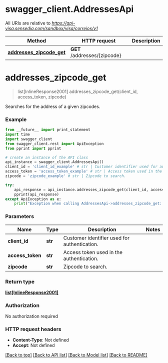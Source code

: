 # swagger_client.AddressesApi

All URIs are relative to *https://api-visa.sensedia.com/sandbox/visa/correios/v1*

Method | HTTP request | Description
------------- | ------------- | -------------
[**addresses_zipcode_get**](AddressesApi.md#addresses_zipcode_get) | **GET** /addresses/{zipcode} | 


# **addresses_zipcode_get**
> list[InlineResponse2001] addresses_zipcode_get(client_id, access_token, zipcode)



Searches for the address of a given zipcodes.

### Example 
```python
from __future__ import print_statement
import time
import swagger_client
from swagger_client.rest import ApiException
from pprint import pprint

# create an instance of the API class
api_instance = swagger_client.AddressesApi()
client_id = 'client_id_example' # str | Customer identifier used for authentication.
access_token = 'access_token_example' # str | Access token used in the authentication.
zipcode = 'zipcode_example' # str | Zipcode to search.

try: 
    api_response = api_instance.addresses_zipcode_get(client_id, access_token, zipcode)
    pprint(api_response)
except ApiException as e:
    print("Exception when calling AddressesApi->addresses_zipcode_get: %s\n" % e)
```

### Parameters

Name | Type | Description  | Notes
------------- | ------------- | ------------- | -------------
 **client_id** | **str**| Customer identifier used for authentication. | 
 **access_token** | **str**| Access token used in the authentication. | 
 **zipcode** | **str**| Zipcode to search. | 

### Return type

[**list[InlineResponse2001]**](InlineResponse2001.md)

### Authorization

No authorization required

### HTTP request headers

 - **Content-Type**: Not defined
 - **Accept**: Not defined

[[Back to top]](#) [[Back to API list]](../README.md#documentation-for-api-endpoints) [[Back to Model list]](../README.md#documentation-for-models) [[Back to README]](../README.md)

